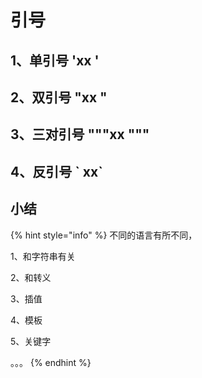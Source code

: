 # 引号

## 1、单引号 'xx '





## 2、双引号 "xx "



## 3、三对引号 """xx """



## 4、反引号 \` xx\`



## 小结

{% hint style="info" %}
不同的语言有所不同，&#x20;

1、和字符串有关

2、和转义

3、插值

4、模板

5、关键字

。。。
{% endhint %}

